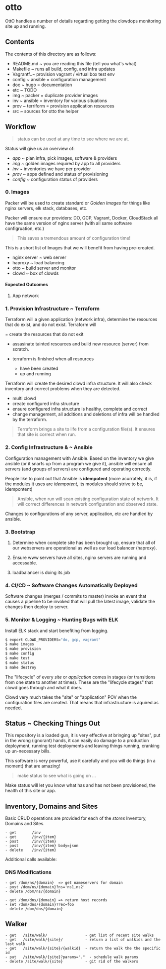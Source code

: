 # otto

OttO handles a number of details regarding getting the clowdops
monitoring site up and running.

## Contents 

The contents of this directory are as follows:

- README.md	~ you are reading this file (tell you what's what)
- Makefile	~ runs all build, config, and infra updates
- Vagrantf..~ provision vagrant / virtual box test env 
- config	~ ansible = configuration management
- doc		~ hugo = documentation
- etc		~ TODO
- img		~ packer = duplicate provider images
- inv		~ ansible = inventory for various situations
- prov		~ terriform = provision application resources
- src		~ sources for otto the helper

## Workflow 

> status can be used at any time to see where we are at.

Status will give us an overview of:

- _app_ ~ plan infra, pick images, software & providers
- _img_ ~ golden images required by app to all providers
- _inv_ ~ inventories we have per provider
- _prov_ ~ apps defined and status of provisioning
- _config_ ~ configuration status of providers

### 0. Images 

Packer will be used to create standard or _Golden Images_ for things
like nginx servers, elk stack, databases, etc.

Packer will ensure our providers: DO, GCP, Vagrant, Docker, CloudStack
all have the same version of nginx server (with all same software
configruation, etc.)

> This saves a tremendous amount of configuration time!

This is a short list of Images that we will benefit from having
pre-created. 

- nginx server	~ web server 
- haproxy		~ load balancing
- otto			~ build server and monitor
- clowd			~ box of clowds

#### Expected Outcomes

1. App network


### 1. Provision Infrastructure ~ Terraform

Terraform will a given application (network infra), determine the
resources that do exist, and do not exist.  Terraform will 

= create the resources that do not exit
- assasinate tainted resources and build new resource (server) from
  scratch. 

- terraform is finished when all resources
  - have been created
  - up and running

Terraform will create the desired clowd infra structure. It will also
check inventory and correct problems when they are detected.

- multi clowd
- create configured infra structure
- ensure configured infra structure is healthy, complete and correct
- change management, all additions and deletions of infra will be
  handled by the terraform.
  
> Terraform brings a site to life from a configuration file(s).  It
> ensures that site is correct when run.
  
### 2. Config Infrastructure &  ~ Ansible 

Configuration management with Ansible. Based on the inventory we give
ansible (or it snarfs up from a program we give it), ansible will
ensure all servers (and groups of servers) are configured and
operating correctly.

People like to point out that Ansible is **idempotent** (more
acurrately, it is, if the modules it uses are *idempotent*, its
modules should strive to be, idempontent)

> Ansible, when run will scan existing configuration state of
> network.  It will correct differences in network configuration and
> observed state.

Changes to configurations of any server, application, etc are handled
by ansible.

### 3. Bootstrap

1. Determine when complete site has been brought up, ensure that all of
our webservers are operational as well as our load balancer
(haproxy). 

2. Ensure www servers have all sites, nginx servers are running and
   accessable. 
   
3. loadbalancer is doing its job

### 4. CI/CD ~ Software Changes Automatically Deployed

Software changes (merges / commits to master) invoke an event that
causes a pipeline to be invoked that will pull the latest image,
validate the changes then deploy to server.

### 5. Monitor & Logging ~ Hunting Bugs with ELK

Install ELK stack and start benefiting from logging.

```bash
$ export CLOWD_PROVIDERS="do, gcp, vagrant"
$ make images
$ make provision
$ make config
$ make test
$ make status 
$ make destroy
```

The "lifecycle" of every _site_ or _application_ comes in stages (or
transitions from one state to another at times).  These are the
"lifecycle stages" that clowd goes through and what it does.

Clowd very much takes the "site" or "application" POV when the
configuration files are created.  That means that infrastructure is
aquired as needed.


## Status ~ Checking Things Out

This repository is a loaded gun, it is very effective at bringing up
"sites", put in the wrong (ignorant) hands, it can easily do damage to
a production deployment, running test deployments and leaving things
running, cranking up un-necessary bills.

This software is very powerful, use it carefully and you will do
things (in a moment) that are amazing!

> make status to see what is going on ...

Make status will let you know what has and has not been provisioned,
the health of this site or app.

## Inventory, Domains and Sites

Basic CRUD operations are provided for each of the _stores_ Inventory,
Domains and Sites.

```
- get		/inv
- get		/inv/{item}
- post		/inv/{item}
- post		/inv/{item} body=json
- delete	/inv/{item}
```

Additional calls available:

### DNS Modifications

```
- get /dom/ns/{domain}  => get nameservers for domain
- post /dom/ns/{domain}?ns='ns1,ns2'
- delete /dom/ns/{domain}

- get /dom/dns/{domain} => return host records
- set /dom/dns/{domain}?rec=foo
- delete /dom/dns/{domain}
```

## Walker
```
- get	/site/walk/					- get list of recent site walks
- get	/site/walk/{site}/			- return a list of walkids and the last walk
- get	/site/walk/{site}/{walkid}	- return the walk the the specific id
- put	/site/walk/{site}?params="."  - schedule walk params
- delete /site/walk/{site}			- git rid of the walkers
```  

